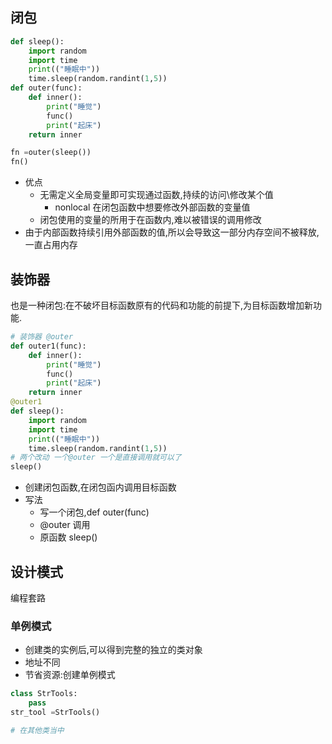 
## 闭包
```python
def sleep():
    import random
    import time
    print(("睡眠中"))
    time.sleep(random.randint(1,5))
def outer(func):
    def inner():
        print("睡觉")
        func()
        print("起床")
    return inner

fn =outer(sleep())
fn()
```
* 优点
  * 无需定义全局变量即可实现通过函数,持续的访问\修改某个值
    * nonlocal 在闭包函数中想要修改外部函数的变量值
  * 闭包使用的变量的所用于在函数内,难以被错误的调用修改
* 由于内部函数持续引用外部函数的值,所以会导致这一部分内存空间不被释放,一直占用内存

## 装饰器
也是一种闭包:在不破坏目标函数原有的代码和功能的前提下,为目标函数增加新功能.
```python
# 装饰器 @outer
def outer1(func):
    def inner():
        print("睡觉")
        func()
        print("起床")
    return inner
@outer1
def sleep():
    import random
    import time
    print(("睡眠中"))
    time.sleep(random.randint(1,5))
# 两个改动 一个@outer 一个是直接调用就可以了
sleep()
```
* 创建闭包函数,在闭包函内调用目标函数
* 写法
  * 写一个闭包,def outer(func)
  * @outer 调用
  * 原函数 sleep()

## 设计模式
编程套路
### 单例模式
* 创建类的实例后,可以得到完整的独立的类对象
* 地址不同
* 节省资源:创建单例模式
```python
class StrTools:
    pass
str_tool =StrTools()

# 在其他类当中
```
